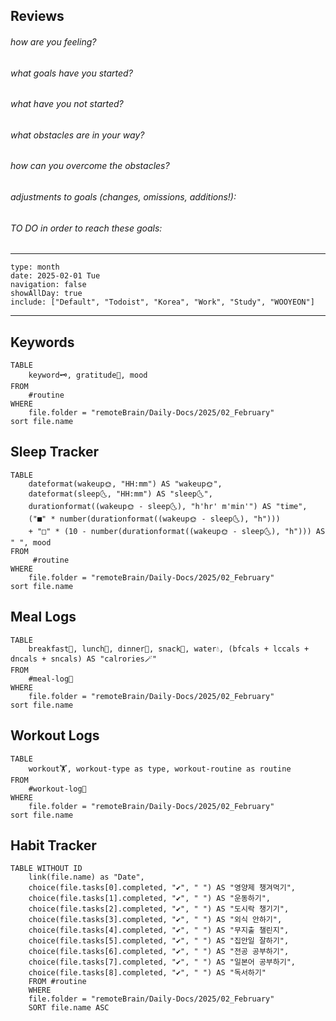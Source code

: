 
## Reviews
###### how are you feeling?

###### what goals have you started?

###### what have you not started?

###### what obstacles are in your way?

###### how can you overcome the obstacles?

###### adjustments to goals (changes, omissions, additions!):

###### TO DO in order to reach these goals:


---

```gEvent
type: month
date: 2025-02-01 Tue
navigation: false
showAllDay: true
include: ["Default", "Todoist", "Korea", "Work", "Study", "WOOYEON"]
```

---


## Keywords
```dataview
TABLE 
	keyword🗝️, gratitude🙏, mood
FROM 
	#routine 
WHERE 
	file.folder = "remoteBrain/Daily-Docs/2025/02_February"
sort file.name	
```



## Sleep Tracker
```dataview
TABLE
	dateformat(wakeup🌞, "HH:mm") AS "wakeup🌞", 
	dateformat(sleep🌜, "HH:mm") AS "sleep🌜", 
	durationformat((wakeup🌞 - sleep🌜), "h'hr' m'min'") AS "time",
	("■" * number(durationformat((wakeup🌞 - sleep🌜), "h"))) 
	+ "□" * (10 - number(durationformat((wakeup🌞 - sleep🌜), "h"))) AS " ", mood
FROM 
	 #routine 
WHERE 
	file.folder = "remoteBrain/Daily-Docs/2025/02_February"
sort file.name
```



## Meal Logs
```dataview
TABLE 
	breakfast🍳, lunch🍚, dinner🥗, snack🍬, water💧, (bfcals + lccals + dncals + sncals) AS "calrories🪄"
FROM 
	#meal-log📝 
WHERE 
	file.folder = "remoteBrain/Daily-Docs/2025/02_February"
sort file.name	
```


## Workout Logs
```dataview
TABLE 
	workout🏋️, workout-type as type, workout-routine as routine 
FROM 
	#workout-log💪 
WHERE 
	file.folder = "remoteBrain/Daily-Docs/2025/02_February"
sort file.name
```


## Habit Tracker 
```dataview
TABLE WITHOUT ID
	link(file.name) as "Date",
	choice(file.tasks[0].completed, "✔️", " ") AS "영양제 챙겨먹기",
	choice(file.tasks[1].completed, "✔️", " ") AS "운동하기",
	choice(file.tasks[2].completed, "✔️", " ") AS "도시락 챙기기",
	choice(file.tasks[3].completed, "✔️", " ") AS "외식 안하기",
	choice(file.tasks[4].completed, "✔️", " ") AS "무지출 챌린지",
	choice(file.tasks[5].completed, "✔️", " ") AS "집안일 잘하기",
	choice(file.tasks[6].completed, "✔️", " ") AS "전공 공부하기",
	choice(file.tasks[7].completed, "✔️", " ") AS "일본어 공부하기",
	choice(file.tasks[8].completed, "✔️", " ") AS "독서하기"
	FROM #routine 
	WHERE
	file.folder = "remoteBrain/Daily-Docs/2025/02_February"
	SORT file.name ASC
```
